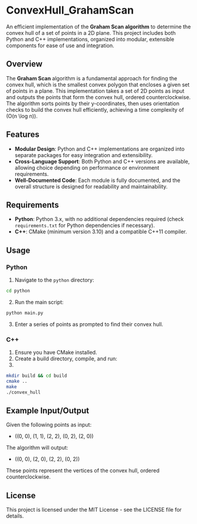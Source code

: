 # ConvexHull_GrahamScan

An efficient implementation of the **Graham Scan algorithm** to determine the convex hull of a set of points in a 2D plane. This project includes both Python and C++ implementations, organized into modular, extensible components for ease of use and integration.

## Overview

The **Graham Scan** algorithm is a fundamental approach for finding the convex hull, which is the smallest convex polygon that encloses a given set of points in a plane. This implementation takes a set of 2D points as input and outputs the points that form the convex hull, ordered counterclockwise. The algorithm sorts points by their y-coordinates, then uses orientation checks to build the convex hull efficiently, achieving a time complexity of \(O(n \log n)\).

## Features

- **Modular Design**: Python and C++ implementations are organized into separate packages for easy integration and extensibility.
- **Cross-Language Support**: Both Python and C++ versions are available, allowing choice depending on performance or environment requirements.
- **Well-Documented Code**: Each module is fully documented, and the overall structure is designed for readability and maintainability.

## Requirements

- **Python**: Python 3.x, with no additional dependencies required (check `requirements.txt` for Python dependencies if necessary).
- **C++**: CMake (minimum version 3.10) and a compatible C++11 compiler.

## Usage

### Python

1. Navigate to the `python` directory:
```bash
cd python
```
2. Run the main script:
```bash
python main.py
```
3. Enter a series of points as prompted to find their convex hull.

### C++
1. Ensure you have CMake installed.
2. Create a build directory, compile, and run:
3. 
```bash
mkdir build && cd build
cmake ..
make
./convex_hull
```
## Example Input/Output

Given the following points as input:
- \((0, 0), (1, 1), (2, 2), (0, 2), (2, 0)\)

The algorithm will output:
- \((0, 0), (2, 0), (2, 2), (0, 2)\)

These points represent the vertices of the convex hull, ordered counterclockwise.

## License

This project is licensed under the MIT License - see the LICENSE file for details.

